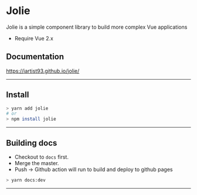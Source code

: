 # Jolie

Jolie is a simple component library to build more complex Vue applications

- Require Vue 2.x

## Documentation

https://iartist93.github.io/jolie/

---

## Install

```sh
> yarn add jolie
# or
> npm install jolie
```

---

## Building docs

- Checkout to `docs` first.
- Merge the master.
- Push -> Github action will run to build and deploy to github pages

```sh
> yarn docs:dev
```

---
